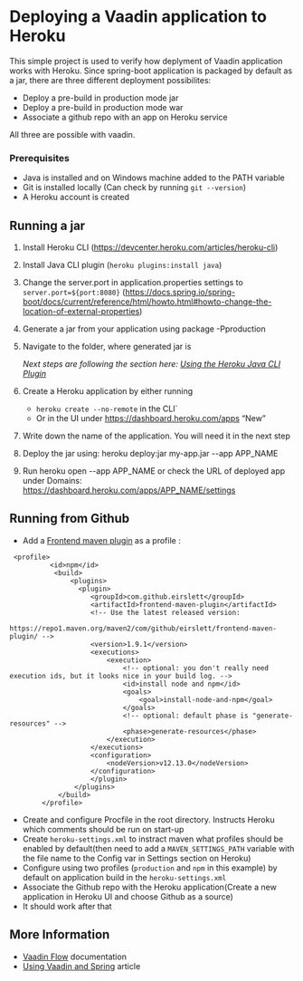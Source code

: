 # Deploying a Vaadin application to Heroku

This simple project is used to verify how deplyment of Vaadin application works with Heroku. 
Since spring-boot application is packaged by default as a jar, there are three different deployment possibilites:

- Deploy a pre-build in production mode jar
- Deploy a pre-build in production mode war
- Associate a github repo with an app on Heroku service

All three are possible with vaadin.

### Prerequisites 
- Java is installed and on Windows machine added to the PATH variable
- Git is installed locally (Can check by running `git --version`)
- A Heroku account is created

## Running a jar

1. Install Heroku CLI (https://devcenter.heroku.com/articles/heroku-cli)

2. Install Java CLI plugin (`heroku plugins:install java`)

3. Change the server.port in application.properties settings to `server.port=${port:8080}` (https://docs.spring.io/spring-boot/docs/current/reference/html/howto.html#howto-change-the-location-of-external-properties)

4. Generate a jar from your application using package -Pproduction

5. Navigate to the folder, where generated jar is

    <i>Next steps are following the section here: [Using the Heroku Java CLI Plugin](https://devcenter.heroku.com/articles/deploying-executable-jar-files#using-the-heroku-java-cli-plugin)</i>

6. Create a Heroku application by either running
      - `heroku create --no-remote` in the CLI`
      - Or in the UI under https://dashboard.heroku.com/apps “New”
      
7. Write down the name of the application. You will need it in the next step
 
8. Deploy the jar using: heroku deploy:jar my-app.jar --app APP_NAME
9. Run heroku open --app APP_NAME or check the URL of deployed app under Domains: https://dashboard.heroku.com/apps/APP_NAME/settings

## Running from Github

- Add a [Frontend maven plugin](https://github.com/eirslett/frontend-maven-plugin) as a profile :
```
 <profile>
          <id>npm</id>
           <build>
               <plugins>
                 <plugin>
                    <groupId>com.github.eirslett</groupId>
                    <artifactId>frontend-maven-plugin</artifactId>
                    <!-- Use the latest released version:
                    https://repo1.maven.org/maven2/com/github/eirslett/frontend-maven-plugin/ -->
                    <version>1.9.1</version>
                    <executions>
                        <execution>
                            <!-- optional: you don't really need execution ids, but it looks nice in your build log. -->
                            <id>install node and npm</id>
                            <goals>
                                <goal>install-node-and-npm</goal>
                            </goals>
                            <!-- optional: default phase is "generate-resources" -->
                            <phase>generate-resources</phase>
                        </execution>
                    </executions>
                    <configuration>
                        <nodeVersion>v12.13.0</nodeVersion>
                    </configuration>
                    </plugin>
                </plugins>
            </build>
        </profile>

```

- Create and configure Procfile in the root directory. Instructs Heroku which comments should be run on start-up
- Create `heroku-settings.xml` to instract maven what profiles should be enabled by default(then need to add a `MAVEN_SETTINGS_PATH` variable with the file name to the Config var in Settings section on Heroku)
- Configure using two profiles (`production` and `npm` in this example) by default on application build in the `heroku-settings.xml`
- Associate the Github repo with the Heroku application(Create a new application in Heroku UI and choose Github as a source)
- It should work after that

## More Information

- [Vaadin Flow](https://vaadin.com/flow) documentation
- [Using Vaadin and Spring](https://vaadin.com/docs/v14/flow/spring/tutorial-spring-basic.html) article

